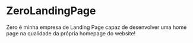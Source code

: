 # ZeroLandingPage
Zero é minha empresa de Landing Page capaz de desenvolver uma home page na qualidade da própria homepage do website!
